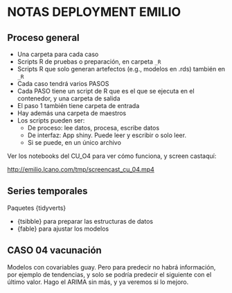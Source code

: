 NOTAS DEPLOYMENT EMILIO
=======================

Proceso general
---------------

* Una carpeta para cada caso
* Scripts R de pruebas o preparación, en carpeta `_R`
* Scripts R que solo generan artefectos (e.g., modelos en .rds) también en `_R`
* Cada caso tendrá varios PASOS
* Cada PASO tiene un script de R que es el que se ejecuta en el contenedor, y una carpeta de salida
* El paso 1 también tiene carpeta de entrada
* Hay además una carpeta de maestros
* Los scripts pueden ser: 
    - De proceso: lee datos, procesa, escribe datos
    - De interfaz: App shiny. Puede leer y escribir o solo leer.
    - Si se puede, en un único archivo

Ver los notebooks del CU_O4 para ver cómo funciona, y screen castaquí:

http://emilio.lcano.com/tmp/screencast_cu_04.mp4


Series temporales
-----------------

Paquetes {tidyverts}

* {tsibble} para preparar las estructuras de datos
* {fable} para ajustar los modelos


CASO 04 vacunación
------------------

Modelos con covariables guay. Pero para predecir no habrá información, por ejemplo de tendencias, y solo se podría predecir el siguiente con el último valor.
Hago el ARIMA sin más, y ya veremos si lo mejoro.




